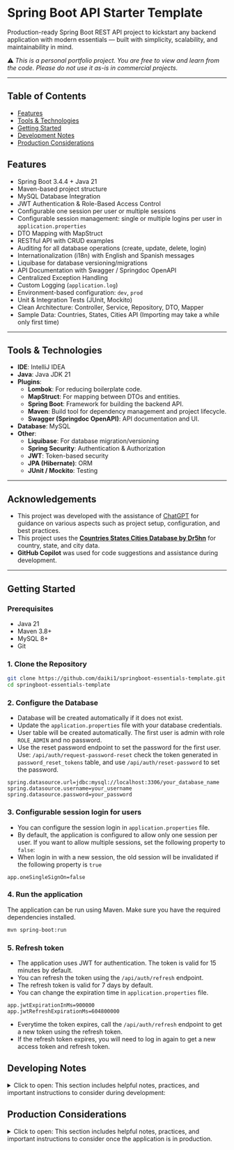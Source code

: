 # Spring Boot API Starter Template

Production-ready Spring Boot REST API project to kickstart any backend application with modern essentials — built with simplicity, scalability, and maintainability in mind.

⚠️ *This is a personal portfolio project. You are free to view and learn from the code. Please do not use it as-is in commercial projects.*

---

## Table of Contents
- [Features](#features)
- [Tools & Technologies](#tools--technologies)
- [Getting Started](#getting-started)
- [Development Notes](#developing-notes)
- [Production Considerations](#production-considerations)

## Features

- Spring Boot 3.4.4 + Java 21
- Maven-based project structure
- MySQL Database Integration
- JWT Authentication & Role-Based Access Control
- Configurable one session per user or multiple sessions 
- Configurable session management: single or multiple logins per user in `application.properties` 
- DTO Mapping with MapStruct
- RESTful API with CRUD examples
- Auditing for all database operations (create, update, delete, login)
- Internationalization (i18n) with English and Spanish messages
- Liquibase for database versioning/migrations
- API Documentation with Swagger / Springdoc OpenAPI
- Centralized Exception Handling
- Custom Logging (`application.log`)
- Environment-based configuration: `dev`, `prod`
- Unit & Integration Tests (JUnit, Mockito)
- Clean Architecture: Controller, Service, Repository, DTO, Mapper
- Sample Data: Countries, States, Cities API (Importing may take a while only first time)

---

## Tools & Technologies

- **IDE**: IntelliJ IDEA
- **Java**: Java JDK 21
- **Plugins**:
  - **Lombok**: For reducing boilerplate code.
  - **MapStruct**: For mapping between DTOs and entities.
  - **Spring Boot**: Framework for building the backend API.
  - **Maven**: Build tool for dependency management and project lifecycle.
  - **Swagger (Springdoc OpenAPI)**: API documentation and UI.
- **Database**: MySQL
- **Other**:
  - **Liquibase**: For database migration/versioning
  - **Spring Security**: Authentication & Authorization
  - **JWT**: Token-based security
  - **JPA (Hibernate)**: ORM
  - **JUnit / Mockito**: Testing

---

## Acknowledgements

- This project was developed with the assistance of [ChatGPT](https://chat.openai.com) for guidance on various aspects such as project setup, configuration, and best practices.
- This project uses the **[Countries States Cities Database by Dr5hn](https://github.com/dr5hn/countries-states-cities-database)** for country, state, and city data.
- **GitHub Copilot** was used for code suggestions and assistance during development.

---

## Getting Started

### Prerequisites

- Java 21
- Maven 3.8+
- MySQL 8+
- Git

### 1. Clone the Repository

``` bash
git clone https://github.com/daiki1/springboot-essentials-template.git
cd springboot-essentials-template
```

### 2. Configure the Database
- Database will be created automatically if it does not exist.
- Update the `application.properties` file with your database credentials.
- User table will be created automatically. The first user is admin with role `ROLE_ADMIN` and no password.
- Use the reset password endpoint to set the password for the first user. Use: `/api/auth/request-password-reset` check the token generated in `password_reset_tokens` table, and use `/api/auth/reset-password` to set the password. 
``` properties
spring.datasource.url=jdbc:mysql://localhost:3306/your_database_name
spring.datasource.username=your_username
spring.datasource.password=your_password
```

### 3. Configurable session login for users
- You can configure the session login in `application.properties` file.
- By default, the application is configured to allow only one session per user. If you want to allow multiple sessions, set the following property to `false`:
- When login in with a new session, the old session will be invalidated if the following property is `true`
``` properties
app.oneSingleSignOn=false
```

### 4. Run the application

The application can be run using Maven. Make sure you have the required dependencies installed.
``` bash
mvn spring-boot:run
```
### 5. Refresh token
- The application uses JWT for authentication. The token is valid for 15 minutes by default.
- You can refresh the token using the `/api/auth/refresh` endpoint.
- The refresh token is valid for 7 days by default.
- You can change the expiration time in `application.properties` file.
``` properties
app.jwtExpirationInMs=900000
app.jwtRefreshExpirationMs=604800000
```
- Everytime the token expires, call the `/api/auth/refresh` endpoint to get a new token using the refresh token.
- If the refresh token expires, you will need to log in again to get a new access token and refresh token.

## Developing Notes
<details>
<summary>Click to open: This section includes helpful notes, practices, and important instructions to consider during development:</summary>

### Unit tests
- Use the command below to run all unit tests:
``` bash
mvn test
```

### Table Management
- This project uses Liquibase for managing database schema changes.
- JPA Hibernate can create tables automatically during development, but this is not recommended for production. 
- So, for development if you don't want to use liquibase, you can set the following property in `application.properties`:

``` properties
spring.jpa.hibernate.ddl-auto=update
spring.liquibase.enabled=false
```
- Remember that once in production, you need to create all the tables manually in the changelog, and set the property `spring.jpa.hibernate.ddl-auto` to `none` and `spring.liquibase.enabled` to `true`.

### File Structure Highlights
- src/main/java/.../entity: All JPA entities
- src/main/java/.../dto: DTOs to decouple API from database models
- src/main/java/.../mapper: Uses MapStruct for mapping entities <-> DTOs
- src/main/java/.../controller: API endpoints
- src/main/resources/db/changelog: Liquibase changelogs
- src/main/resources/messages_{lang}.properties: Internationalization files (i18n)

### Cors
- CORS is enabled for all origins in `CorsConfig.java`.
- You can customize it to restrict access to specific domains.

### Internationalization
- Messages are loaded from messages_en.properties, messages_es.properties, etc.
- Customize Spring messages (like validation or login errors) based on user locale.

### Testing
- Use JUnit 5 for unit and integration tests.
- Mock services and repositories where applicable.
- Add tests for critical logic (authentication, CRUD, mappers).

### Logs
- Logs are written to logs/application.log.
- Logging is configured in application.properties.
- You can adjust levels (INFO, DEBUG, ERROR) as needed.

### Swagger / API Docs
- API documentation is generated using SpringDoc OpenAPI UI.
- Access via: http://localhost:8080/swagger-ui.html (or /swagger-ui/index.html)
- With the login get a token and use it in the Swagger UI to test the endpoints, press the "Authorize" button and enter the token in the input field.
- You can enable/disable the Swagger UI in production by setting the following property in `application-prod.properties`:
``` properties
springdoc.api-docs.enabled=false
```

### Using Profiles

#### Application uses Spring profiles:
- dev (default): for local development
- prod: for production environment

#### Set active profile using:
```bash
--spring.profiles.active=dev
```
```bash
--spring.profiles.active=prod
```
</details>

## Production Considerations
<details>
<summary>Click to open: This section includes helpful notes, practices, and important instructions to consider once the application is in production.</summary>

### Set active profile to prod
- Set the active profile to `prod` in your production environment.
- This will ensure that the application uses production-specific configurations.
- Change the database URL, username, and password in `application-prod.properties` to point to your production database.

```bash
--spring.profiles.active=prod
```

### Avoid using JPA hibernate to create tables automatically
- In production, you should not use JPA hibernate to create tables automatically.
- Instead, use Liquibase to manage your database schema.
- Make sure to create all the tables manually in the changelog.
- Using ddl-auto=true in production can lead to data loss or corruption.

### Avoid using default passwords
- Do not use default passwords in production.

### Avoid using "*" for CORS
- In production, you should restrict CORS to specific domains.
- Using "*" allows any domain to access your API, which can be a security risk.
- Update the CORS configuration CorsConfig.java to allow only trusted domains.


</details>
